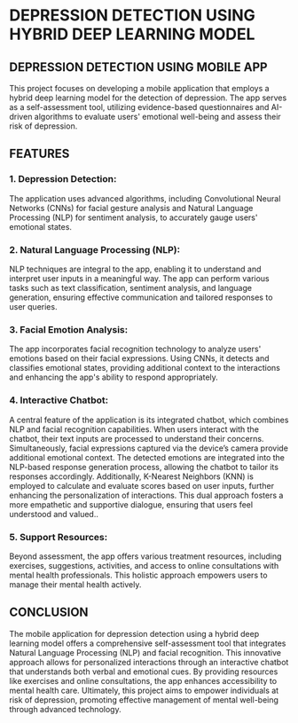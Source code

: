 # DEPRESSION DETECTION USING HYBRID DEEP LEARNING MODEL
## DEPRESSION DETECTION USING MOBILE APP
This project focuses on developing a mobile application that employs a hybrid deep learning model for the detection of depression. The app serves as a self-assessment tool, utilizing evidence-based questionnaires and AI-driven algorithms to evaluate users' emotional well-being and assess their risk of depression.
## FEATURES
### 1. Depression Detection:
The application uses advanced algorithms, including Convolutional Neural Networks (CNNs) for facial gesture analysis and Natural Language Processing (NLP) for sentiment analysis, to accurately gauge users' emotional states.
### 2. Natural Language Processing (NLP):
NLP techniques are integral to the app, enabling it to understand and interpret user inputs in a meaningful way. The app can perform various tasks such as text classification, sentiment analysis, and language generation, ensuring effective communication and tailored responses to user queries.
### 3. Facial Emotion Analysis:
The app incorporates facial recognition technology to analyze users' emotions based on their facial expressions. Using CNNs, it detects and classifies emotional states, providing additional context to the interactions and enhancing the app's ability to respond appropriately.
### 4. Interactive Chatbot:
A central feature of the application is its integrated chatbot, which combines NLP and facial recognition capabilities. When users interact with the chatbot, their text inputs are processed to understand their concerns. Simultaneously, facial expressions captured via the device’s camera provide additional emotional context. The detected emotions are integrated into the NLP-based response generation process, allowing the chatbot to tailor its responses accordingly. Additionally, K-Nearest Neighbors (KNN) is employed to calculate and evaluate scores based on user inputs, further enhancing the personalization of interactions. This dual approach fosters a more empathetic and supportive dialogue, ensuring that users feel understood and valued..
### 5. Support Resources:
Beyond assessment, the app offers various treatment resources, including exercises, suggestions, activities, and access to online consultations with mental health professionals. This holistic approach empowers users to manage their mental health actively.

## CONCLUSION
The mobile application for depression detection using a hybrid deep learning model offers a comprehensive self-assessment tool that integrates Natural Language Processing (NLP) and facial recognition. This innovative approach allows for personalized interactions through an interactive chatbot that understands both verbal and emotional cues. By providing resources like exercises and online consultations, the app enhances accessibility to mental health care. Ultimately, this project aims to empower individuals at risk of depression, promoting effective management of mental well-being through advanced technology.

